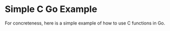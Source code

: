 Simple C Go Example
===

For concreteness, here is a simple example of how to use C functions
in Go.
